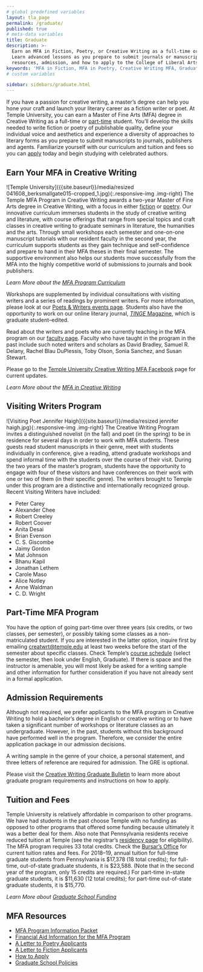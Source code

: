 ```yaml
---
# global predefined variables
layout: tla_page
permalink: /graduate/
published: true
# meta-data variables
title: Graduate
description: >-
  Earn an MFA in Fiction, Poetry, or Creative Writing as a full-time or part-time student in our graduate program.
  Learn advanced lessons as you prepare to submit journals or manuscripts. Learn more about tuition and fees,
  resources, admission, and how to apply to the College of Liberal Arts at Temple University!
keywords: 'MFA in Fiction, MFA in Poetry, Creative Writing MFA, Graduate Program, tuition, admission, resources'
# custom variables

sidebar: sidebars/graduate.html
---
```

If you have a passion for creative writing, a master’s degree can help you hone your craft and launch your literary career as a fiction writer or poet. At Temple University, you can earn a Master of Fine Arts (MFA) degree in Creative Writing as a full-time or [part-time](#part-time-mfa-program) student. You’ll develop the skills needed to write fiction or poetry of publishable quality, define your individual voice and aesthetics and experience a diversity of approaches to literary forms as you prepare to submit manuscripts to journals, publishers and agents. Familiarize yourself with our curriculum and tuition and fees so you can [apply](#admission-requirements) today and begin studying with celebrated authors.

## Earn Your MFA in Creative Writing
![Temple University]({{site.baseurl}}/media/resized 041608_berksmallgate015-cropped_1.jpg){:.responsive-img .img-right}
The Temple MFA Program in Creative Writing awards a two-year Master of Fine Arts degree in Creative Writing, with a focus in either [fiction](https://drive.google.com/file/d/1Kk8DZhAOcbIhuL0EeSQHehrnEPPR-x7L/view?usp=sharing) or [poetry](https://drive.google.com/file/d/1doJMLWXAl5FsLA0rRvYOD--HyztmI1YG/view?usp=sharing). Our innovative curriculum immerses students in the study of creative writing and literature, with course offerings that range from special topics and craft classes in creative writing to graduate seminars in literature, the humanities and the arts. Through small workshops each semester and one-on-one manuscript tutorials with our resident faculty in the second year, the curriculum supports students as they gain technique and self-confidence and prepare to hand in their MFA theses in their final semester. The supportive environment also helps our students move successfully from the MFA into the highly competitive world of submissions to journals and book publishers.

_Learn More about the [MFA Program Curriculum](http://bulletin.temple.edu/graduate/scd/cla/creative-writing-mfa/#programrequirementstext)_

Workshops are supplemented by individual consultations with visiting writers and a series of readings by prominent writers. For more information, please look at our [Poets & Writers events page](https://www.cla.temple.edu/creative-writing/poets-and-writers/). Students also have the opportunity to work on our online literary journal, [_TINGE_ Magazine](http://www.tingemagazine.org/), which is graduate student–edited.

Read about the writers and poets who are currently teaching in the MFA program on our [faculty page](https://www.cla.temple.edu/creative-writing/faculty/). Faculty who have taught in the program in the past include such noted writers and scholars as David Bradley, Samuel R. Delany, Rachel Blau DuPlessis, Toby Olson, Sonia Sanchez, and Susan Stewart.

Please go to the [Temple University Creative Writing MFA Facebook](https://www.facebook.com/templecreativewriting/) page for current updates.

_Learn More about the [MFA in Creative Writing](https://drive.google.com/file/d/1v3P8b05cSRG1t2QtU3J-fAlDP7OeVpXP/view?usp=sharing)_

## Visiting Writers Program
![Visiting Poet Jennifer Haigh]({{site.baseurl}}/media/resized jennifer haigh.jpg){:.responsive-img .img-right}
The Creative Writing Program invites a distinguished novelist (in the fall) and poet (in the spring) to be in residence for several days in order to work with MFA students. These guests read student manuscripts in their genre, meet with students individually in conference, give a reading, attend graduate workshops and spend informal time with the students over the course of their visit. During the two years of the master’s program, students have the opportunity to engage with four of these visitors and have conferences on their work with one or two of them (in their specific genre). The writers brought to Temple under this program are a distinctive and internationally recognized group. Recent Visiting Writers have included:
- Peter Carey
- Alexander Chee
- Robert Creeley
- Robert Coover
- Anita Desai
- Brian Evenson
- C. S. Giscombe
- Jaimy Gordon
- Mat Johnson
- Bhanu Kapil
- Jonathan Lethem
- Carole Maso
- Alice Notley
- Anne Waldman
- C. D. Wright

## Part-Time MFA Program
You have the option of going part-time over three years (six credits, or two classes, per semester), or possibly taking some classes as a non-matriculated student. If you are interested in the latter option, inquire first by emailing [creatwrt@temple.edu](mailto:creatwrt@temple.edu) at least two weeks before the start of the semester about specific classes. Check Temple’s [course schedule](http://www.temple.edu/apply/common/cdcheck.asp) (select the semester, then look under English, Graduate). If there is space and the instructor is amenable, you will most likely be asked for a writing sample and other information for further consideration if you have not already sent in a formal application.

## Admission Requirements
Although not required, we prefer applicants to the MFA program in Creative Writing to hold a bachelor’s degree in English or creative writing or to have taken a significant number of workshops or literature classes as an undergraduate. However, in the past, students without this background have performed well in the program. Therefore, we consider the entire application package in our admission decisions.

A writing sample in the genre of your choice, a personal statement, and three letters of reference are required for admission. The GRE is optional.

Please visit the [Creative Writing Graduate Bulletin](http://bulletin.temple.edu/graduate/scd/cla/creative-writing-mfa/#admissiontext) to learn more about graduate program requirements and instructions on how to apply.

## Tuition and Fees
Temple University is relatively affordable in comparison to other programs. We have had students in the past choose Temple with no funding as opposed to other programs that offered some funding because ultimately it was a better deal for them. Also note that Pennsylvania residents receive reduced tuition at Temple (see the registrar’s [residency page](http://www.temple.edu/registrar/students/registration/residency/) for eligibility). The MFA program requires 33 total credits. Check the [Bursar’s Office](http://www.temple.edu/bursar/about/tuitionrates.htm) for current tuition rates and fees. For 2018–19, annual tuition for full-time graduate students from Pennsylvania is $17,378 (18 total credits); for full-time, out-of-state graduate students, it is $23,588. (Note that in the second year of the program, only 15 credits are required.) For part-time in-state graduate students, it is $11,630 (12 total credits); for part-time out-of-state graduate students, it is $15,770.

_Learn More about [Graduate School Funding](http://www.temple.edu/grad/finances/index.htm)_

## MFA Resources
- [MFA Program Information Packet](https://drive.google.com/file/d/1v3P8b05cSRG1t2QtU3J-fAlDP7OeVpXP/view?usp=sharing)
- [Financial Aid Information for the MFA Program](https://drive.google.com/file/d/11DAg6RU81g9er_rfpcoo5z9iYTiFjUsX/view?usp=sharing)
- [A Letter to Poetry Applicants](https://drive.google.com/file/d/1doJMLWXAl5FsLA0rRvYOD--HyztmI1YG/view)
- [A Letter to Fiction Applicants](https://drive.google.com/file/d/1Kk8DZhAOcbIhuL0EeSQHehrnEPPR-x7L/view)
- [How to Apply](http://bulletin.temple.edu/graduate/scd/cla/creative-writing-mfa/#admissiontext)
- [Graduate School Policies](http://www.temple.edu/grad/policies/index.htm)
